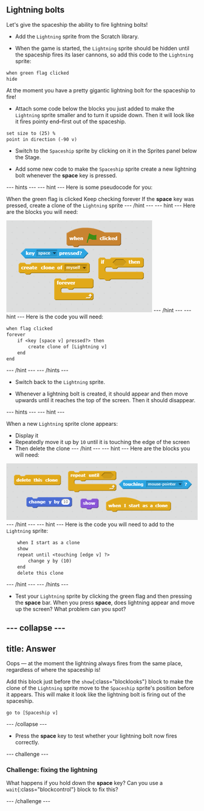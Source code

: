 ## Lightning bolts

Let's give the spaceship the ability to fire lightning bolts!

+ Add the `Lightning` sprite from the Scratch library.  

+ When the game is started, the `Lightning` sprite should be hidden until the spaceship fires its laser cannons, so add this code to the `Lightning` sprite:

```blocks
when green flag clicked
hide
```

At the moment you have a pretty gigantic lightning bolt for the spaceship to fire!

+ Attach some code below the blocks you just added to make the `Lightning` sprite smaller and to turn it upside down. Then it will look like it fires pointy end–first out of the spaceship.

```blocks
set size to (25) %
point in direction (-90 v)
```

+ Switch to the `Spaceship` sprite by clicking on it in the Sprites panel below the Stage.

+ Add some new code to make the `Spaceship` sprite create a new lightning bolt whenever the **space** key is pressed.

--- hints ---
--- hint ---
Here is some pseudocode for you:

When the green flag is clicked
Keep checking forever
If the **space** key was pressed, create a clone of the `Lightning` sprite
--- /hint ---
--- hint ---
Here are the blocks you will need:

![Hint](images/hint-lightning.png)
--- /hint ---
--- hint ---
Here is the code you will need:

```blocks
when flag clicked
forever
	if <key [space v] pressed?> then
		create clone of [Lightning v]
	end
end
```
--- /hint ---
--- /hints ---

+ Switch back to the `Lightning` sprite.

+ Whenever a lightning bolt is created, it should appear and then move upwards until it reaches the top of the screen. Then it should disappear.

--- hints ---
--- hint ---

When a new `Lightning` sprite clone appears:
- Display it
- Repeatedly move it up by `10` until it is touching the edge of the screen
- Then delete the clone
--- /hint ---
--- hint ---
Here are the blocks you will need:

![Move lightning](images/move-hint-lightning.png)
--- /hint ---
--- hint ---
Here is the code you will need to add to the `Lightning` sprite:

```blocks
	when I start as a clone
    show
	repeat until <touching [edge v] ?>
		change y by (10)
	end
	delete this clone
```
--- /hint ---
--- /hints ---



+ Test your `Lightning` sprite by clicking the green flag and then pressing the **space** bar. When you press **space**, does lightning appear and move up the screen? What problem can you spot?

--- collapse ---
---
title: Answer
---
Oops — at the moment the lightning always fires from the same place, regardless of where the spaceship is!

Add this block just before the `show`{:class="blocklooks"} block to make the clone of the `Lightning` sprite move to the `Spaceship` sprite's position before it appears. This will make it look like the lightning bolt is firing out of the spaceship.

```blocks
go to [Spaceship v]
```

--- /collapse ---

+ Press the **space** key to test whether your lightning bolt now fires correctly.

--- challenge ---
### Challenge: fixing the lightning
What happens if you hold down the **space** key? Can you use a `wait`{:class="blockcontrol"} block to fix this?

--- /challenge ---
